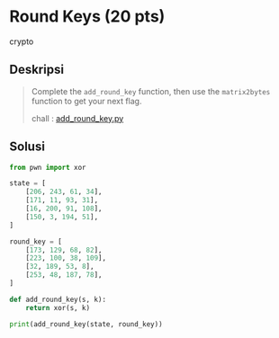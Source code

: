 # Round Keys (20 pts)
crypto

## Deskripsi
> Complete the ```add_round_key``` function, then use the ```matrix2bytes``` function to get your next flag.
>
> chall : [add_round_key.py](https://cryptohack.org/static/challenges/add_round_key_b67b9a529ae739156107a74b14adde98.py)

## Solusi
``` python
from pwn import xor

state = [
    [206, 243, 61, 34],
    [171, 11, 93, 31],
    [16, 200, 91, 108],
    [150, 3, 194, 51],
]

round_key = [
    [173, 129, 68, 82],
    [223, 100, 38, 109],
    [32, 189, 53, 8],
    [253, 48, 187, 78],
]

def add_round_key(s, k):
    return xor(s, k)

print(add_round_key(state, round_key))
```
